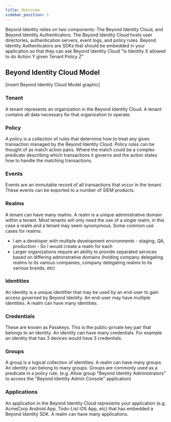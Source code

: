 ```yaml
---
title: Overview
sidebar_position: 1
---
```


Beyond Identity relies on two components: The Beyond Identity Cloud, and Beyond Identity Authenticators. The Beyond Identity Cloud hosts user directories, authentication servers, event logs, and policy rules. Beyond Identity Authenticators are SDKs that should be embedded in your application so that they can ask Beyond Identity Cloud "Is Identity X allowed to do Action Y given Tenant Policy Z" 

## Beyond Identity Cloud Model

[insert Beyond Identity Cloud Model graphic]

### Tenant
A tenant represents an organization in the Beyond Identity Cloud. A tenant contains all data necessary for that organization to operate.

### Policy
A policy is a collection of rules that determine how to treat any given transaction managed by the Beyond Identity Cloud. Policy rules can be thought of as match action pairs. Where the match could be a complex predicate describing which transactions it governs and the action states how to handle the matching transactions.

### Events
Events are an immutable record of all transactions that occur in the tenant. These events can be exported to a number of SIEM products. 

### Realms
A tenant can have many realms. A realm is a unique administrative domain within a tenant. Most tenants will only need the use of a single realm, in this case a realm and a tenant may seem synonymous. Some common use cases for realms:
 - I am a developer with multiple development environments - staging, QA, production - So I would create a realm for each
 - Larger organizations require an ability to provide separated services based on differing adminstrative domains (holding company delegating realms to its various companies, company delegating realms to its various brands, etc)

### Identities
 An identity is a unique identifier that may be used by an end-user to gain access governed by Beyond Identity. An end-user may have multiple identities. A realm can have many identities.

### Credentials
These are known as Passkeys. This is the public-private key pair that belongs to an identity. An identity can have many credentials. For example an identity that has 3 devices would have 3 credentials. 

### Groups
A group is a logical collection of identities. A realm can have many groups. An identity can belong to many groups. Groups are commonly used as a predicate in a policy rule. (e.g. Allow group "Beyond Identity Administrators" to access the "Beyond Identity Admin Console" application)

### Applications
An application in the Beyond Identity Cloud represents your application (e.g. AcmeCorp Android App, Todo-List iOS App, etc) that has embedded a Beyond Identity SDK. A realm can have many applications.

